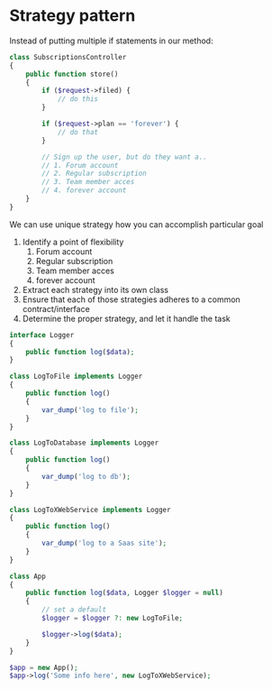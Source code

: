 # Strategy pattern

Instead of putting multiple if statements in our method:
```php
class SubscriptionsController
{
    public function store()
    {
        if ($request->filed) {
            // do this
        }

        if ($request->plan == 'forever') {
            // do that
        }

        // Sign up the user, but do they want a..
        // 1. Forum account
        // 2. Regular subscription
        // 3. Team member acces
        // 4. forever account
    }
}
```

We can use unique strategy how you can accomplish particular goal
1. Identify a point of flexibility
    1. Forum account
    2. Regular subscription
    3. Team member acces
    4. forever account
2. Extract each strategy into its own class
3. Ensure that each of those strategies adheres to a common contract/interface
4. Determine the proper strategy, and let it handle the task
```php
interface Logger
{
    public function log($data);
}

class LogToFile implements Logger
{
    public function log()
    {
        var_dump('log to file');
    }
}

class LogToDatabase implements Logger
{
    public function log()
    {
        var_dump('log to db');
    }
}

class LogToXWebService implements Logger
{
    public function log()
    {
        var_dump('log to a Saas site');
    }
}

class App
{
    public function log($data, Logger $logger = null)
    {
        // set a default
        $logger = $logger ?: new LogToFile;

        $logger->log($data);
    }
}

$app = new App();
$app->log('Some info here', new LogToXWebService);
```
